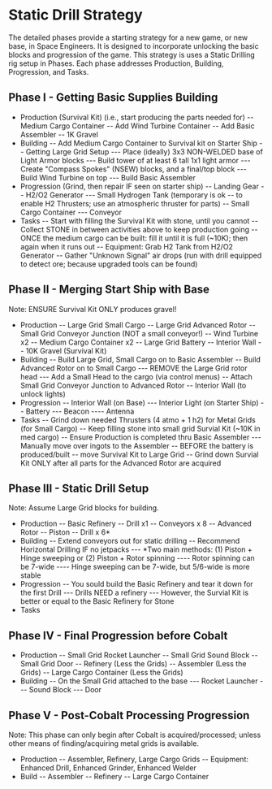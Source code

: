 Static Drill Strategy
=====================

The detailed phases provide a starting strategy for a new game, or new base, in Space Engineers.
It is designed to incorporate unlocking the basic blocks and progression of the game.
This strategy is uses a Static Drilling rig setup in Phases.
Each phase addresses Production, Building, Progression, and Tasks.

Phase I - Getting Basic Supplies Building 
-----------------------------------------

- Production (Survival Kit) (i.e., start producing the parts needed for)
-- Medium Cargo Container 
-- Add Wind Turbine Container
-- Add Basic Assembler
-- 1K Gravel
- Building
-- Add Medium Cargo Container to Survival kit on Starter Ship
-- Getting Large Grid Setup
--- Place (ideally) 3x3 NON-WELDED base of Light Armor blocks
--- Build tower of at least 6 tall 1x1 light armor
--- Create "Compass Spokes" (NSEW) blocks, and a final/top block
--- Build Wind Turbine on top
--- Build Basic Assembler 
- Progression (Grind, then repair IF seen on starter ship)
-- Landing Gear
-- H2/O2 Generator
--- Small Hydrogen Tank (temporary is ok -- to enable H2 Thrusters; use an atmospheric thruster for parts)
-- Small Cargo Container
--- Conveyor
- Tasks
-- Start with filling the Survival Kit with stone, until you cannot
-- Collect STONE in between activities above to keep production going
-- ONCE the medium cargo can be built: fill it until it is full (~10K); then again when it runs out
-- Equipment: Grab H2 Tank from H2/O2 Generator
-- Gather "Unknown Signal" air drops (run with drill equipped to detect ore; because upgraded tools can be found)

Phase II - Merging Start Ship with Base
---------------------------------------

Note: ENSURE Survival Kit ONLY produces gravel!

- Production
-- Large Grid Small Cargo
-- Large Grid Advanced Rotor
-- Small Grid Conveyor Junction (NOT a small conveyor!)
-- Wind Turbine x2
-- Medium Cargo Container x2
-- Large Grid Battery
-- Interior Wall
-- 10K Gravel (Survival Kit)
- Building
-- Build Large Grid, Small Cargo on to Basic Assembler
-- Build Advanced Rotor on to Small Cargo
--- REMOVE the Large Grid rotor head
--- Add a Small Head to the cargo (via control menus)
-- Attach Small Grid Conveyor Junction to Advanced Rotor
-- Interior Wall (to unlock lights)
- Progression
-- Interior Wall (on Base)
--- Interior Light (on Starter Ship)
-- Battery
--- Beacon
---- Antenna
- Tasks
-- Grind down needed Thrusters (4 atmo + 1 h2) for Metal Grids (for Small Cargo)
-- Keep filling stone into small grid Survial Kit (~10K in med cargo)
-- Ensure Production is completed thru Basic Assembler
--- Manually move over ingots to the Assembler
-- BEFORE the battery is produced/built -- move Survival Kit to Large Grid
-- Grind down Survial Kit ONLY after all parts for the Advanced Rotor are acquired

Phase III - Static Drill Setup
------------------------------

Note: Assume Large Grid blocks for building.

- Production
-- Basic Refinery
-- Drill x1
-- Conveyors x 8
-- Advanced Rotor
-- Piston 
-- Drill x 6*
- Building
-- Extend conveyors out for static drilling
-- Recommend Horizontal Drilling IF no jetpacks
--- *Two main methods: (1) Piston + Hinge sweeping or (2) Piston + Rotor spinning 
---- Rotor spinning can be 7-wide
---- Hinge sweeping can be 7-wide, but 5/6-wide is more stable
- Progression
-- You sould build the Basic Refinery and tear it down for the first Drill
--- Drills NEED a refinery
--- However, the Survial Kit is better or equal to the Basic Refinery for Stone
- Tasks

Phase IV - Final Progression before Cobalt
-------------------------------------------

- Production
-- Small Grid Rocket Launcher
-- Small Grid Sound Block
-- Small Grid Door
-- Refinery (Less the Grids)
-- Assembler (Less the Grids)
-- Large Cargo Container (Less the Grids)
- Building
-- On the Small Grid attached to the base
--- Rocket Launcher
--- Sound Block
--- Door 

Phase V - Post-Cobalt Processing Progression
-------

Note: This phase can only begin after Cobalt is acquired/processed; unless other means of finding/acquiring metal grids is available.

- Production 
-- Assembler, Refinery, Large Cargo Grids
-- Equipment: Enhanced Drill, Enhanced Grinder, Enhanced Welder
- Build
-- Assembler
-- Refinery
-- Large Cargo Container
